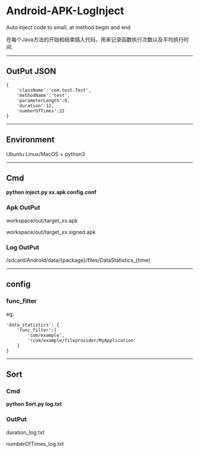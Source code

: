# Android-APK-LogInject
Auto inject code to smali, at method begin and end

在每个Java方法的开始和结束插入代码，用来记录函数执行次数以及平均执行时间.

---
## OutPut JSON
```
{
    'className':'com.test.Test',
    'methodName':'test',
    'parameterLength':0,
    'duration':12,
    'numberOfTimes':22
}
```
---
## Environment
Ubuntu Linux/MacOS + python3

---
## Cmd
**python inject.py xx.apk config.conf**

### Apk OutPut

workspace/out/target_xx.apk

workspace/out/target_xx.signed.apk

### Log OutPut

/sdcard/Android/data/{package}/files/DataStatistics_{time}

---
## config
### func_filter

eg: 
```
'data_statistics': {
    'func_filter':[
        'com/example',
        '!com/example/fileprovider/MyApplication'
    ]
}

```

---
## Sort

### Cmd
**python Sort.py log.txt**

### OutPut
duration_log.txt

numberOfTimes_log.txt
